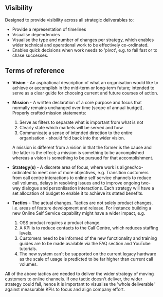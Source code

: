 ## Visibility

Designed to provide visibility across all strategic deliverables to:

- Provide a representation of timelines
- Visualise dependencies
- Visualise the type and number of changes per strategy, which enables wider technical and operational work to be effectively co-ordinated.
- Enables quick decisions when work needs to 'pivot', e.g. to fail fast or to chase successes.

## Terms of reference

- **Vision** - An aspirational description of what an organisation would like to achieve or accomplish in the mid-term or long-term future; intended to serve as a clear guide for choosing current and future courses of action.

- **Mission** - A written declaration of a core purpose and focus that normally remains unchanged over time (scope of annual budget). Properly crafted mission statements:

  1. Serve as filters to separate what is important from what is not
  2. Clearly state which markets will be served and how
  3. Communicate a sense of intended direction to the entire organisation - should fold back into the wider vision.

  A mission is different from a vision in that the former is the cause and the latter is the effect; a mission is something to be accomplished whereas a vision is something to be pursued for that accomplishment.
 
- **Strategy(s)** - A discrete area of focus, where work is aligned/co-ordinated to meet one of more objectives, e.g. Transition customers from call centre interactions to online self service channels to reduce call volumes, delays in resolving issues and to improve ongoing two-way dialogue and personlisation interactions. Each strategy will have a set allocation of budget to enable it to achieve its stated benefits.

- **Tactics** - The actual changes. Tactics are not solely product changes, i.e. areas of feature development and release. For instance building a new Online Self Service capability might have a wider impact, e.g.

  1. OSS product requires a product change.
  2. A KPI is to reduce contacts to the Call Centre, which reduces staffing levels.
  3. Customers need to be informed of the new functionality and training guides are to be made available via the FAQ section and YouTube tutorials.
  4. The new system can't be supported on the current legacy hardware as the scale of usage is predicted to be far higher than current call volumes.

All of the above tactics are needed to deliver the wider strategy of moving customers to online channels. If one tactic doesn't deliver, the wider strategy could fail, hence it is important to visualise the 'whole deliverable' against measurable KPIs to focus and align company effort.
